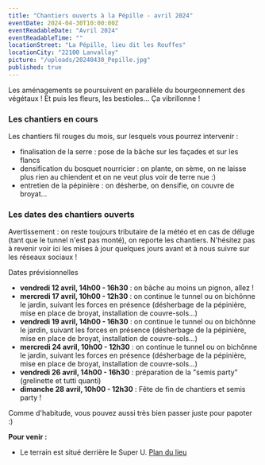 ```yaml
---
title: "Chantiers ouverts à la Pépille - avril 2024"
eventDate: 2024-04-30T10:00:00Z
eventReadableDate: "Avril 2024"
eventReadableTime: ""
locationStreet: "La Pépille, lieu dit les Rouffes"
locationCity: "22100 Lanvallay"
picture: "/uploads/20240430_Pepille.jpg"
published: true
---
```


Les aménagements se poursuivent en parallèle du bourgeonnement des végétaux ! Et puis les fleurs, les bestioles... Ça vibrillonne ! 

<!--more-->

### Les chantiers en cours

Les chantiers fil rouges du mois, sur lesquels vous pourrez intervenir :

- finalisation de la serre : pose de la bâche sur les façades et sur les flancs
- densification du bosquet nourricier : on plante, on sème, on ne laisse plus rien au chiendent et on ne veut plus voir de terre nue :)
- entretien de la pépinière : on désherbe, on densifie, on couvre de broyat...


### Les dates des chantiers ouverts

Avertissement : on reste toujours tributaire de la météo et en cas de déluge (tant que le tunnel n'est pas monté), on reporte les chantiers. N'hésitez pas à revenir voir ici les mises à jour quelques jours avant et à nous suivre sur les réseaux sociaux !

Dates prévisionnelles

- **vendredi 12 avril, 14h00 - 16h30** : on bâche au moins un pignon, allez !
- **mercredi 17 avril, 10h00 - 12h30** : on continue le tunnel ou on bichônne le jardin, suivant les forces en présence (désherbage de la pépinière, mise en place de broyat, installation de couvre-sols...)
- **vendredi 19 avril, 14h00 - 16h30** : on continue le tunnel ou on bichônne le jardin, suivant les forces en présence (désherbage de la pépinière, mise en place de broyat, installation de couvre-sols...)
- **mercredi 24 avril, 10h00 - 12h30** : on continue le tunnel ou on bichônne le jardin, suivant les forces en présence (désherbage de la pépinière, mise en place de broyat, installation de couvre-sols...) 
-  **vendredi 26 avril, 14h00 - 16h30** : préparation de la "semis party" (grelinette et tutti quanti)
- **dimanche 28 avril, 10h00 - 12h30** : Fête de fin de chantiers et semis party !
  

Comme d'habitude, vous pouvez aussi très bien passer juste pour papoter :)

**Pour venir :**

- Le terrain est situé derrière le Super U. [Plan du lieu](https://www.openstreetmap.org/#map=17/48.44885/-2.01522&layers=N)
